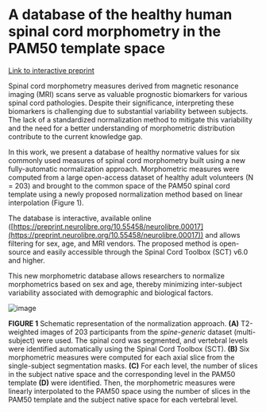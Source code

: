 # A database of the healthy human spinal cord morphometry in the PAM50 template space

[Link to interactive preprint](https://preprint.neurolibre.org/10.55458/neurolibre.00017)

Spinal cord morphometry measures derived from magnetic resonance imaging (MRI) scans serve as valuable prognostic biomarkers 
for various spinal cord pathologies. Despite their significance, interpreting these biomarkers is challenging due to substantial 
variability between subjects. The lack of a standardized normalization method to mitigate this variability and the need for a 
better understanding of morphometric distribution contribute to the current knowledge gap.

In this work, we present a database of healthy normative values for six commonly used measures of spinal cord morphometry built 
using a new fully-automatic normalization approach. Morphometric measures were computed from a large open-access dataset of 
healthy adult volunteers (N = 203) and brought to the common space of the PAM50 spinal cord template using a newly proposed 
normalization method based on linear interpolation (Figure 1).

The database is interactive, available online ([https://preprint.neurolibre.org/10.55458/neurolibre.00017](https://preprint.neurolibre.org/10.55458/neurolibre.00017)) and allows filtering for sex, age, 
and MRI vendors. The proposed method is open-source and easily accessible through the Spinal Cord Toolbox (SCT) v6.0 and higher. 

This new morphometric database allows researchers to normalize morphometrics based on sex and age, thereby minimizing inter-subject 
variability associated with demographic and biological factors.

![image](content/images/fig1.png)
<p class=\"caption\">
<b>FIGURE 1</b>  Schematic representation of the normalization approach. <b>(A)</b> T2-weighted images of 203 participants 
from the <i>spine-generic</i> dataset (multi-subject) were used. The spinal cord was segmented, and vertebral levels were 
identified automatically using the Spinal Cord Toolbox (SCT). <b>(B)</b> Six morphometric measures were computed for each 
axial slice from the single-subject segmentation masks. <b>(C)</b> For each level, the number of slices in the subject native 
space and the corresponding level in the PAM50 template <b>(D)</b> were identified. Then, the morphometric measures were 
linearly interpolated to the PAM50 space using the number of slices in the PAM50 template and the subject native space for 
each vertebral level.
</p>
